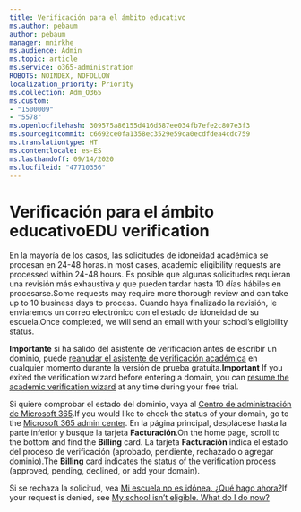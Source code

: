 ```yaml
---
title: Verificación para el ámbito educativo
ms.author: pebaum
author: pebaum
manager: mnirkhe
ms.audience: Admin
ms.topic: article
ms.service: o365-administration
ROBOTS: NOINDEX, NOFOLLOW
localization_priority: Priority
ms.collection: Adm_O365
ms.custom:
- "1500009"
- "5578"
ms.openlocfilehash: 309575a86155d416d587ee034fb7efe2c807e3f3
ms.sourcegitcommit: c6692ce0fa1358ec3529e59ca0ecdfdea4cdc759
ms.translationtype: HT
ms.contentlocale: es-ES
ms.lasthandoff: 09/14/2020
ms.locfileid: "47710356"
---
```

# <a name="edu-verification"></a><span data-ttu-id="5ef9b-102">Verificación para el ámbito educativo</span><span class="sxs-lookup"><span data-stu-id="5ef9b-102">EDU verification</span></span>

<span data-ttu-id="5ef9b-103">En la mayoría de los casos, las solicitudes de idoneidad académica se procesan en 24-48 horas.</span><span class="sxs-lookup"><span data-stu-id="5ef9b-103">In most cases, academic eligibility requests are processed within 24-48 hours.</span></span> <span data-ttu-id="5ef9b-104">Es posible que algunas solicitudes requieran una revisión más exhaustiva y que pueden tardar hasta 10 días hábiles en procesarse.</span><span class="sxs-lookup"><span data-stu-id="5ef9b-104">Some requests may require more thorough review and can take up to 10 business days to process.</span></span> <span data-ttu-id="5ef9b-105">Cuando haya finalizado la revisión, le enviaremos un correo electrónico con el estado de idoneidad de su escuela.</span><span class="sxs-lookup"><span data-stu-id="5ef9b-105">Once completed, we will send an email with your school’s eligibility status.</span></span>

<span data-ttu-id="5ef9b-106">**Importante** si ha salido del asistente de verificación antes de escribir un dominio, puede [reanudar el asistente de verificación académica](https://go.microsoft.com/fwlink/p/?linkid=2135255) en cualquier momento durante la versión de prueba gratuita.</span><span class="sxs-lookup"><span data-stu-id="5ef9b-106">**Important** If you exited the verification wizard before entering a domain, you can [resume the academic verification wizard](https://go.microsoft.com/fwlink/p/?linkid=2135255) at any time during your free trial.</span></span>

<span data-ttu-id="5ef9b-107">Si quiere comprobar el estado del dominio, vaya al [Centro de administración de Microsoft 365](https://go.microsoft.com/fwlink/p/?linkid=2024339).</span><span class="sxs-lookup"><span data-stu-id="5ef9b-107">If you would like to check the status of your domain, go to the [Microsoft 365 admin center](https://go.microsoft.com/fwlink/p/?linkid=2024339).</span></span> <span data-ttu-id="5ef9b-108">En la página principal, desplácese hasta la parte inferior y busque la tarjeta **Facturación**.</span><span class="sxs-lookup"><span data-stu-id="5ef9b-108">On the home page, scroll to the bottom and find the **Billing** card.</span></span> <span data-ttu-id="5ef9b-109">La tarjeta **Facturación** indica el estado del proceso de verificación (aprobado, pendiente, rechazado o agregar dominio).</span><span class="sxs-lookup"><span data-stu-id="5ef9b-109">The **Billing** card indicates the status of the verification process (approved, pending, declined, or add your domain).</span></span>

<span data-ttu-id="5ef9b-110">Si se rechaza la solicitud, vea [Mi escuela no es idónea. ¿Qué hago ahora?](https://docs.microsoft.com/microsoft-365/commerce/subscriptions/verify-academic-eligibility#my-school-isnt-eligible-what-do-i-do-now)</span><span class="sxs-lookup"><span data-stu-id="5ef9b-110">If your request is denied, see [My school isn’t eligible. What do I do now?](https://docs.microsoft.com/microsoft-365/commerce/subscriptions/verify-academic-eligibility#my-school-isnt-eligible-what-do-i-do-now)</span></span>
